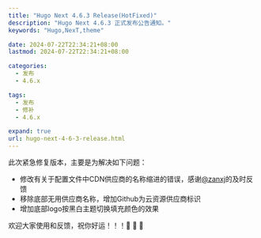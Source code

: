 ```yaml
---
title: "Hugo Next 4.6.3 Release(HotFixed)"
description: "Hugo Next 4.6.3 正式发布公告通知。"
keywords: "Hugo,NexT,theme"

date: 2024-07-22T22:34:21+08:00
lastmod: 2024-07-22T22:34:21+08:00

categories:
  - 发布
  - 4.6.x

tags:
  - 发布
  - 修补
  - 4.6.x

expand: true
url: hugo-next-4-6-3-release.html
---
```


此次紧急修复版本，主要是为解决如下问题：

 - 修改有关于配置文件中CDN供应商的名称缩进的错误，感谢[@zanxj](https://github.com/zanxj)的及时反馈
 - 移除底部无用供应商名称，增加Github为云资源供应商标识
 - 增加底部logo按黑白主题切换填充颜色的效果

欢迎大家使用和反馈，祝你好运！！！:tada: :tada: :tada:
